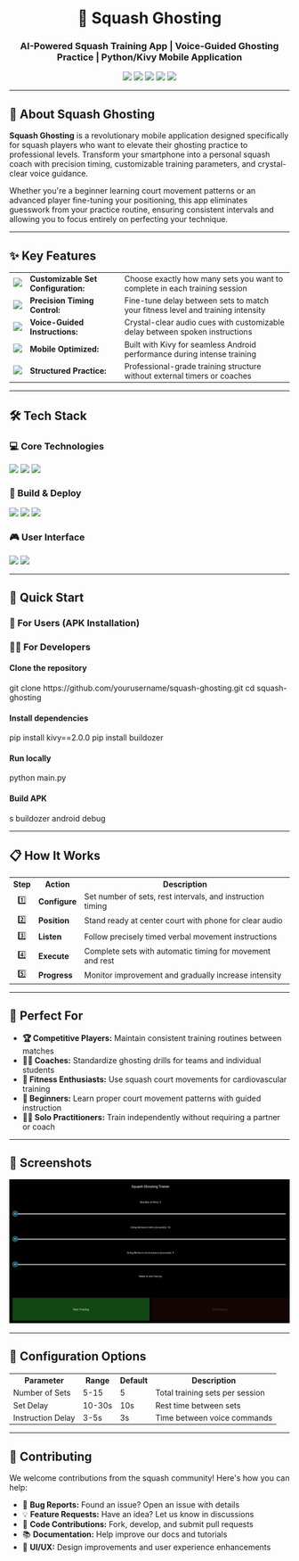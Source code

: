 <!-- Squash Ghosting Project README -->

<h1 align="center">🏸 Squash Ghosting</h1>
<h3 align="center">AI-Powered Squash Training App | Voice-Guided Ghosting Practice | Python/Kivy Mobile Application</h3>

<p align="center">
  <img src="https://img.shields.io/badge/Python-3776AB?style=for-the-badge&logo=python&logoColor=white" />
  <img src="https://img.shields.io/badge/Kivy-3776AB?style=for-the-badge&logo=python&logoColor=white" />
  <img src="https://img.shields.io/badge/Android-3DDC84?style=for-the-badge&logo=android&logoColor=white" />
  <img src="https://img.shields.io/badge/Buildozer-FF6B6B?style=for-the-badge" />
  <img src="https://img.shields.io/badge/TTS-Voice_Guided-blue?style=for-the-badge" />
</p>

<hr>

<h2>🎯 About Squash Ghosting</h2>
<p>
  <strong>Squash Ghosting</strong> is a revolutionary mobile application designed specifically for squash players who want to elevate their ghosting practice to professional levels. Transform your smartphone into a personal squash coach with precision timing, customizable training parameters, and crystal-clear voice guidance.
</p>

<p>
  Whether you're a beginner learning court movement patterns or an advanced player fine-tuning your positioning, this app eliminates guesswork from your practice routine, ensuring consistent intervals and allowing you to focus entirely on perfecting your technique.
</p>

<hr>

<h2>✨ Key Features</h2>
<table>
  <tr>
    <td align="center"><img src="https://raw.githubusercontent.com/Tarikul-Islam-Anik/Animated-Fluent-Emojis/master/Emojis/Objects/Gear.png" width="40"></td>
    <td><b>Customizable Set Configuration:</b></td>
    <td>Choose exactly how many sets you want to complete in each training session</td>
  </tr>
  <tr>
    <td align="center"><img src="https://raw.githubusercontent.com/Tarikul-Islam-Anik/Animated-Fluent-Emojis/master/Emojis/Travel%20and%20places/Stopwatch.png" width="40"></td>
    <td><b>Precision Timing Control:</b></td>
    <td>Fine-tune delay between sets to match your fitness level and training intensity</td>
  </tr>
  <tr>
    <td align="center"><img src="https://raw.githubusercontent.com/Tarikul-Islam-Anik/Animated-Fluent-Emojis/master/Emojis/Objects/Studio%20Microphone.png" width="40"></td>
    <td><b>Voice-Guided Instructions:</b></td>
    <td>Crystal-clear audio cues with customizable delay between spoken instructions</td>
  </tr>
  <tr>
    <td align="center"><img src="https://raw.githubusercontent.com/Tarikul-Islam-Anik/Animated-Fluent-Emojis/master/Emojis/Objects/Mobile%20Phone.png" width="40"></td>
    <td><b>Mobile Optimized:</b></td>
    <td>Built with Kivy for seamless Android performance during intense training</td>
  </tr>
  <tr>
    <td align="center"><img src="https://raw.githubusercontent.com/Tarikul-Islam-Anik/Animated-Fluent-Emojis/master/Emojis/Objects/Direct%20Hit.png" width="40"></td>
    <td><b>Structured Practice:</b></td>
    <td>Professional-grade training structure without external timers or coaches</td>
  </tr>
</table>

<hr>

<h2>🛠 Tech Stack</h2>

<h3>💻 Core Technologies</h3>
<p>
  <img src="https://img.shields.io/badge/Python_3.11-3776AB?style=flat-square&logo=python&logoColor=white" />
  <img src="https://img.shields.io/badge/Kivy_2.0.0-FF6B6B?style=flat-square" />
  <img src="https://img.shields.io/badge/TTS_Integration-4CAF50?style=flat-square" />
</p>

<h3>🔧 Build & Deploy</h3>
<p>
  <img src="https://img.shields.io/badge/Buildozer-FF9800?style=flat-square" />
  <img src="https://img.shields.io/badge/Android_SDK-3DDC84?style=flat-square&logo=android&logoColor=white" />
  <img src="https://img.shields.io/badge/Cross_Platform-9C27B0?style=flat-square" />
</p>

<h3>🎮 User Interface</h3>
<p>
  <img src="https://img.shields.io/badge/Material_Design-UI/UX-2196F3?style=flat-square" />
  <img src="https://img.shields.io/badge/Touch_Interface-Mobile_Ready-FF5722?style=flat-square" />
</p>

<hr>

<h2>🚀 Quick Start</h2>

<h3>📱 For Users (APK Installation)</h3>

<h3>👨‍💻 For Developers</h3>

<h4>Clone the repository</h4>
git clone https://github.com/yourusername/squash-ghosting.git
cd squash-ghosting

<h4>Install dependencies</h4>
pip install kivy==2.0.0
pip install buildozer

<h4>Run locally</h4>
python main.py

<h4>Build APK</h4>s
buildozer android debug


<hr>

<h2>📋 How It Works</h2>

<table>
  <tr>
    <th>Step</th>
    <th>Action</th>
    <th>Description</th>
  </tr>
  <tr>
    <td align="center">1️⃣</td>
    <td><b>Configure</b></td>
    <td>Set number of sets, rest intervals, and instruction timing</td>
  </tr>
  <tr>
    <td align="center">2️⃣</td>
    <td><b>Position</b></td>
    <td>Stand ready at center court with phone for clear audio</td>
  </tr>
  <tr>
    <td align="center">3️⃣</td>
    <td><b>Listen</b></td>
    <td>Follow precisely timed verbal movement instructions</td>
  </tr>
  <tr>
    <td align="center">4️⃣</td>
    <td><b>Execute</b></td>
    <td>Complete sets with automatic timing for movement and rest</td>
  </tr>
  <tr>
    <td align="center">5️⃣</td>
    <td><b>Progress</b></td>
    <td>Monitor improvement and gradually increase intensity</td>
  </tr>
</table>

<hr>

<h2>🎯 Perfect For</h2>

<ul>
  <li><strong>🏆 Competitive Players:</strong> Maintain consistent training routines between matches</li>
  <li><strong>👨‍🏫 Coaches:</strong> Standardize ghosting drills for teams and individual students</li>
  <li><strong>💪 Fitness Enthusiasts:</strong> Use squash court movements for cardiovascular training</li>
  <li><strong>🔰 Beginners:</strong> Learn proper court movement patterns with guided instruction</li>
  <li><strong>🏃‍♂️ Solo Practitioners:</strong> Train independently without requiring a partner or coach</li>
</ul>

<hr>

<h2>📸 Screenshots</h2>

<p align="center">
  <img src="screenshots/squashghost.png" width="1000" alt="Main Interface" />
</p>

<hr>

<h2>🔧 Configuration Options</h2>

<table>
  <tr>
    <th>Parameter</th>
    <th>Range</th>
    <th>Default</th>
    <th>Description</th>
  </tr>
  <tr>
    <td>Number of Sets</td>
    <td>5-15</td>
    <td>5</td>
    <td>Total training sets per session</td>
  </tr>
  <tr>
    <td>Set Delay</td>
    <td>10-30s</td>
    <td>10s</td>
    <td>Rest time between sets</td>
  </tr>
  <tr>
    <td>Instruction Delay</td>
    <td>3-5s</td>
    <td>3s</td>
    <td>Time between voice commands</td>
  </tr>
</table>

<hr>

<h2>🤝 Contributing</h2>

<p>We welcome contributions from the squash community! Here's how you can help:</p>

<ul>
  <li>🐛 <strong>Bug Reports:</strong> Found an issue? Open an issue with details</li>
  <li>💡 <strong>Feature Requests:</strong> Have an idea? Let us know in discussions</li>
  <li>🔧 <strong>Code Contributions:</strong> Fork, develop, and submit pull requests</li>
  <li>📚 <strong>Documentation:</strong> Help improve our docs and tutorials</li>
  <li>🎨 <strong>UI/UX:</strong> Design improvements and user experience enhancements</li>
</ul>



